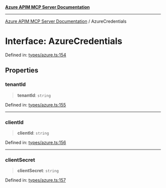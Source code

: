 [**Azure APIM MCP Server Documentation**](../README.md)

***

[Azure APIM MCP Server Documentation](../globals.md) / AzureCredentials

# Interface: AzureCredentials

Defined in: [types/azure.ts:154](https://github.com/dviana78/test-mcp-repo/blob/main/src/types/azure.ts#L154)

## Properties

### tenantId

> **tenantId**: `string`

Defined in: [types/azure.ts:155](https://github.com/dviana78/test-mcp-repo/blob/main/src/types/azure.ts#L155)

***

### clientId

> **clientId**: `string`

Defined in: [types/azure.ts:156](https://github.com/dviana78/test-mcp-repo/blob/main/src/types/azure.ts#L156)

***

### clientSecret

> **clientSecret**: `string`

Defined in: [types/azure.ts:157](https://github.com/dviana78/test-mcp-repo/blob/main/src/types/azure.ts#L157)
